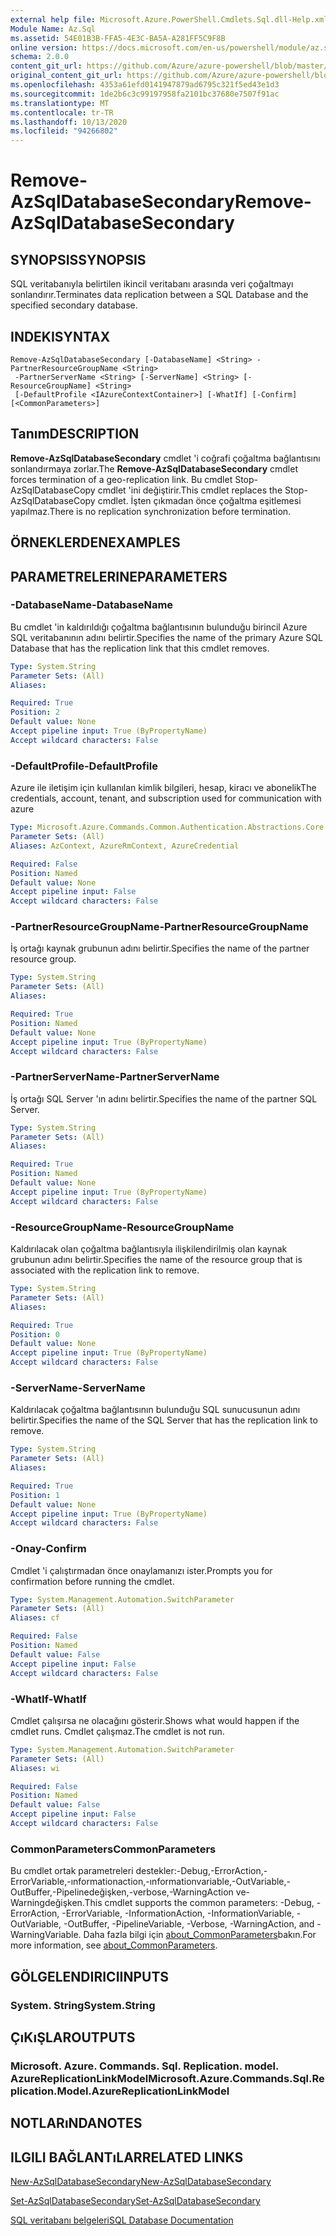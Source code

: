 ```yaml
---
external help file: Microsoft.Azure.PowerShell.Cmdlets.Sql.dll-Help.xml
Module Name: Az.Sql
ms.assetid: 54E01B3B-FFA5-4E3C-BA5A-A281FF5C9F8B
online version: https://docs.microsoft.com/en-us/powershell/module/az.sql/remove-azsqldatabasesecondary
schema: 2.0.0
content_git_url: https://github.com/Azure/azure-powershell/blob/master/src/Sql/Sql/help/Remove-AzSqlDatabaseSecondary.md
original_content_git_url: https://github.com/Azure/azure-powershell/blob/master/src/Sql/Sql/help/Remove-AzSqlDatabaseSecondary.md
ms.openlocfilehash: 4353a61efd0141947879ad6795c321f5ed43e1d3
ms.sourcegitcommit: 1de2b6c3c99197958fa2101bc37680e7507f91ac
ms.translationtype: MT
ms.contentlocale: tr-TR
ms.lasthandoff: 10/13/2020
ms.locfileid: "94266802"
---
```

# <span data-ttu-id="eaa6b-101">Remove-AzSqlDatabaseSecondary</span><span class="sxs-lookup"><span data-stu-id="eaa6b-101">Remove-AzSqlDatabaseSecondary</span></span>

## <span data-ttu-id="eaa6b-102">SYNOPSIS</span><span class="sxs-lookup"><span data-stu-id="eaa6b-102">SYNOPSIS</span></span>
<span data-ttu-id="eaa6b-103">SQL veritabanıyla belirtilen ikincil veritabanı arasında veri çoğaltmayı sonlandırır.</span><span class="sxs-lookup"><span data-stu-id="eaa6b-103">Terminates data replication between a SQL Database and the specified secondary database.</span></span>

## <span data-ttu-id="eaa6b-104">INDEKI</span><span class="sxs-lookup"><span data-stu-id="eaa6b-104">SYNTAX</span></span>

```
Remove-AzSqlDatabaseSecondary [-DatabaseName] <String> -PartnerResourceGroupName <String>
 -PartnerServerName <String> [-ServerName] <String> [-ResourceGroupName] <String>
 [-DefaultProfile <IAzureContextContainer>] [-WhatIf] [-Confirm] [<CommonParameters>]
```

## <span data-ttu-id="eaa6b-105">Tanım</span><span class="sxs-lookup"><span data-stu-id="eaa6b-105">DESCRIPTION</span></span>
<span data-ttu-id="eaa6b-106">**Remove-AzSqlDatabaseSecondary** cmdlet 'i coğrafi çoğaltma bağlantısını sonlandırmaya zorlar.</span><span class="sxs-lookup"><span data-stu-id="eaa6b-106">The **Remove-AzSqlDatabaseSecondary** cmdlet forces termination of a geo-replication link.</span></span>
<span data-ttu-id="eaa6b-107">Bu cmdlet Stop-AzSqlDatabaseCopy cmdlet 'ini değiştirir.</span><span class="sxs-lookup"><span data-stu-id="eaa6b-107">This cmdlet replaces the Stop-AzSqlDatabaseCopy cmdlet.</span></span>
<span data-ttu-id="eaa6b-108">İşten çıkmadan önce çoğaltma eşitlemesi yapılmaz.</span><span class="sxs-lookup"><span data-stu-id="eaa6b-108">There is no replication synchronization before termination.</span></span>

## <span data-ttu-id="eaa6b-109">ÖRNEKLERDEN</span><span class="sxs-lookup"><span data-stu-id="eaa6b-109">EXAMPLES</span></span>

## <span data-ttu-id="eaa6b-110">PARAMETRELERINE</span><span class="sxs-lookup"><span data-stu-id="eaa6b-110">PARAMETERS</span></span>

### <span data-ttu-id="eaa6b-111">-DatabaseName</span><span class="sxs-lookup"><span data-stu-id="eaa6b-111">-DatabaseName</span></span>
<span data-ttu-id="eaa6b-112">Bu cmdlet 'in kaldırıldığı çoğaltma bağlantısının bulunduğu birincil Azure SQL veritabanının adını belirtir.</span><span class="sxs-lookup"><span data-stu-id="eaa6b-112">Specifies the name of the primary Azure SQL Database that has the replication link that this cmdlet removes.</span></span>

```yaml
Type: System.String
Parameter Sets: (All)
Aliases:

Required: True
Position: 2
Default value: None
Accept pipeline input: True (ByPropertyName)
Accept wildcard characters: False
```

### <span data-ttu-id="eaa6b-113">-DefaultProfile</span><span class="sxs-lookup"><span data-stu-id="eaa6b-113">-DefaultProfile</span></span>
<span data-ttu-id="eaa6b-114">Azure ile iletişim için kullanılan kimlik bilgileri, hesap, kiracı ve abonelik</span><span class="sxs-lookup"><span data-stu-id="eaa6b-114">The credentials, account, tenant, and subscription used for communication with azure</span></span>

```yaml
Type: Microsoft.Azure.Commands.Common.Authentication.Abstractions.Core.IAzureContextContainer
Parameter Sets: (All)
Aliases: AzContext, AzureRmContext, AzureCredential

Required: False
Position: Named
Default value: None
Accept pipeline input: False
Accept wildcard characters: False
```

### <span data-ttu-id="eaa6b-115">-PartnerResourceGroupName</span><span class="sxs-lookup"><span data-stu-id="eaa6b-115">-PartnerResourceGroupName</span></span>
<span data-ttu-id="eaa6b-116">İş ortağı kaynak grubunun adını belirtir.</span><span class="sxs-lookup"><span data-stu-id="eaa6b-116">Specifies the name of the partner  resource group.</span></span>

```yaml
Type: System.String
Parameter Sets: (All)
Aliases:

Required: True
Position: Named
Default value: None
Accept pipeline input: True (ByPropertyName)
Accept wildcard characters: False
```

### <span data-ttu-id="eaa6b-117">-PartnerServerName</span><span class="sxs-lookup"><span data-stu-id="eaa6b-117">-PartnerServerName</span></span>
<span data-ttu-id="eaa6b-118">İş ortağı SQL Server 'ın adını belirtir.</span><span class="sxs-lookup"><span data-stu-id="eaa6b-118">Specifies the name of the partner SQL Server.</span></span>

```yaml
Type: System.String
Parameter Sets: (All)
Aliases:

Required: True
Position: Named
Default value: None
Accept pipeline input: True (ByPropertyName)
Accept wildcard characters: False
```

### <span data-ttu-id="eaa6b-119">-ResourceGroupName</span><span class="sxs-lookup"><span data-stu-id="eaa6b-119">-ResourceGroupName</span></span>
<span data-ttu-id="eaa6b-120">Kaldırılacak olan çoğaltma bağlantısıyla ilişkilendirilmiş olan kaynak grubunun adını belirtir.</span><span class="sxs-lookup"><span data-stu-id="eaa6b-120">Specifies the name of the resource group that is associated with the replication link to remove.</span></span>

```yaml
Type: System.String
Parameter Sets: (All)
Aliases:

Required: True
Position: 0
Default value: None
Accept pipeline input: True (ByPropertyName)
Accept wildcard characters: False
```

### <span data-ttu-id="eaa6b-121">-ServerName</span><span class="sxs-lookup"><span data-stu-id="eaa6b-121">-ServerName</span></span>
<span data-ttu-id="eaa6b-122">Kaldırılacak çoğaltma bağlantısının bulunduğu SQL sunucusunun adını belirtir.</span><span class="sxs-lookup"><span data-stu-id="eaa6b-122">Specifies the name of the SQL Server that has the replication link to remove.</span></span>

```yaml
Type: System.String
Parameter Sets: (All)
Aliases:

Required: True
Position: 1
Default value: None
Accept pipeline input: True (ByPropertyName)
Accept wildcard characters: False
```

### <span data-ttu-id="eaa6b-123">-Onay</span><span class="sxs-lookup"><span data-stu-id="eaa6b-123">-Confirm</span></span>
<span data-ttu-id="eaa6b-124">Cmdlet 'i çalıştırmadan önce onaylamanızı ister.</span><span class="sxs-lookup"><span data-stu-id="eaa6b-124">Prompts you for confirmation before running the cmdlet.</span></span>

```yaml
Type: System.Management.Automation.SwitchParameter
Parameter Sets: (All)
Aliases: cf

Required: False
Position: Named
Default value: False
Accept pipeline input: False
Accept wildcard characters: False
```

### <span data-ttu-id="eaa6b-125">-WhatIf</span><span class="sxs-lookup"><span data-stu-id="eaa6b-125">-WhatIf</span></span>
<span data-ttu-id="eaa6b-126">Cmdlet çalışırsa ne olacağını gösterir.</span><span class="sxs-lookup"><span data-stu-id="eaa6b-126">Shows what would happen if the cmdlet runs.</span></span>
<span data-ttu-id="eaa6b-127">Cmdlet çalışmaz.</span><span class="sxs-lookup"><span data-stu-id="eaa6b-127">The cmdlet is not run.</span></span>

```yaml
Type: System.Management.Automation.SwitchParameter
Parameter Sets: (All)
Aliases: wi

Required: False
Position: Named
Default value: False
Accept pipeline input: False
Accept wildcard characters: False
```

### <span data-ttu-id="eaa6b-128">CommonParameters</span><span class="sxs-lookup"><span data-stu-id="eaa6b-128">CommonParameters</span></span>
<span data-ttu-id="eaa6b-129">Bu cmdlet ortak parametreleri destekler:-Debug,-ErrorAction,-ErrorVariable,-ınformationaction,-ınformationvariable,-OutVariable,-OutBuffer,-Pipelinedeğişken,-verbose,-WarningAction ve-Warningdeğişken.</span><span class="sxs-lookup"><span data-stu-id="eaa6b-129">This cmdlet supports the common parameters: -Debug, -ErrorAction, -ErrorVariable, -InformationAction, -InformationVariable, -OutVariable, -OutBuffer, -PipelineVariable, -Verbose, -WarningAction, and -WarningVariable.</span></span> <span data-ttu-id="eaa6b-130">Daha fazla bilgi için [about_CommonParameters](http://go.microsoft.com/fwlink/?LinkID=113216)bakın.</span><span class="sxs-lookup"><span data-stu-id="eaa6b-130">For more information, see [about_CommonParameters](http://go.microsoft.com/fwlink/?LinkID=113216).</span></span>

## <span data-ttu-id="eaa6b-131">GÖLGELENDIRICI</span><span class="sxs-lookup"><span data-stu-id="eaa6b-131">INPUTS</span></span>

### <span data-ttu-id="eaa6b-132">System. String</span><span class="sxs-lookup"><span data-stu-id="eaa6b-132">System.String</span></span>

## <span data-ttu-id="eaa6b-133">ÇıKıŞLAR</span><span class="sxs-lookup"><span data-stu-id="eaa6b-133">OUTPUTS</span></span>

### <span data-ttu-id="eaa6b-134">Microsoft. Azure. Commands. Sql. Replication. model. AzureReplicationLinkModel</span><span class="sxs-lookup"><span data-stu-id="eaa6b-134">Microsoft.Azure.Commands.Sql.Replication.Model.AzureReplicationLinkModel</span></span>

## <span data-ttu-id="eaa6b-135">NOTLARıNDA</span><span class="sxs-lookup"><span data-stu-id="eaa6b-135">NOTES</span></span>

## <span data-ttu-id="eaa6b-136">ILGILI BAĞLANTıLAR</span><span class="sxs-lookup"><span data-stu-id="eaa6b-136">RELATED LINKS</span></span>

[<span data-ttu-id="eaa6b-137">New-AzSqlDatabaseSecondary</span><span class="sxs-lookup"><span data-stu-id="eaa6b-137">New-AzSqlDatabaseSecondary</span></span>](./New-AzSqlDatabaseSecondary.md)

[<span data-ttu-id="eaa6b-138">Set-AzSqlDatabaseSecondary</span><span class="sxs-lookup"><span data-stu-id="eaa6b-138">Set-AzSqlDatabaseSecondary</span></span>](./Set-AzSqlDatabaseSecondary.md)

[<span data-ttu-id="eaa6b-139">SQL veritabanı belgeleri</span><span class="sxs-lookup"><span data-stu-id="eaa6b-139">SQL Database Documentation</span></span>](https://docs.microsoft.com/azure/sql-database/)
